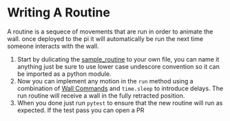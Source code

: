 # Writing A Routine
A routine is a sequece of movements that are run in order to animate the wall. once deployed to the
pi it will automatically be run the next time someone interacts with the wall.

1. Start by dulicating the [sample_routine]('../routines/sample_routine.py') to your own file, you can name it
anything just be sure to use lower case undescore convention so it can be imported as a python module.
2. Now you can implement any motion in the `run` method using a combination of [Wall Commands]('./wall_api.md') and
`time.sleep` to introduce delays.  The run routine will receive a wall in the fully retracted position.
3. When you done just run `pytest` to ensure that the new routine will run as expected.  If the test pass you can open a PR
